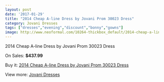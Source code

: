 ```yaml
---
layout: post
date: '2017-01-29'
title: "2014 Cheap A-line Dress by Jovani Prom 30023 Dress"
category: Jovani Dresses
tags: ["dresses","evening","discount","bonny","gowns"]
image: http://www.neoformal.com/10264-thickbox_default/2014-cheap-a-line-dress-by-jovani-prom-30023-dress.jpg
---
```

2014 Cheap A-line Dress by Jovani Prom 30023 Dress

On Sales: **$437.99**
<a href="https://www.neoformal.com/en/jovani-dresses-2014/3553-2014-cheap-a-line-dress-by-jovani-prom-30023-dress.html"><amp-img layout="responsive" width="600" height="600" src="//www.neoformal.com/10264-thickbox_default/2014-cheap-a-line-dress-by-jovani-prom-30023-dress.jpg" alt="2014 Cheap A-line Dress by Jovani Prom 30023 Dress 0" /></a>
<a href="https://www.neoformal.com/en/jovani-dresses-2014/3553-2014-cheap-a-line-dress-by-jovani-prom-30023-dress.html"><amp-img layout="responsive" width="600" height="600" src="//www.neoformal.com/10265-thickbox_default/2014-cheap-a-line-dress-by-jovani-prom-30023-dress.jpg" alt="2014 Cheap A-line Dress by Jovani Prom 30023 Dress 1" /></a>
<a href="https://www.neoformal.com/en/jovani-dresses-2014/3553-2014-cheap-a-line-dress-by-jovani-prom-30023-dress.html"><amp-img layout="responsive" width="600" height="600" src="//www.neoformal.com/10266-thickbox_default/2014-cheap-a-line-dress-by-jovani-prom-30023-dress.jpg" alt="2014 Cheap A-line Dress by Jovani Prom 30023 Dress 2" /></a>

Buy it: [2014 Cheap A-line Dress by Jovani Prom 30023 Dress](https://www.neoformal.com/en/jovani-dresses-2014/3553-2014-cheap-a-line-dress-by-jovani-prom-30023-dress.html "2014 Cheap A-line Dress by Jovani Prom 30023 Dress")

View more: [Jovani Dresses](https://www.neoformal.com/en/48-jovani-dresses-2014 "Jovani Dresses")